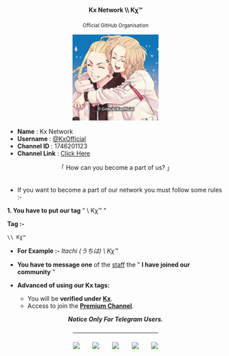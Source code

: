 <div align="center">

**Kx Network \\\ Kχ™**

<sub>Official GitHub Organisation</sub>



[<img src="https://github.com/KxOfficial/.GitHub/blob/main/Assets/Xoxo.jpg" width="200px" height="auto">](https://github.com/KxOfficial)

</div>

- **Name** : Kx Network
- **Username** : [@KxOfficial](https://telegram.me/KxOfficial)
- **Channel ID** : 1746201123
- **Channel Link** : [Click Here](https://telwgram.me/KxOfficial)

</div>
<div align="center">
「 How can you become a part of us? 」

</div>
ㅤ

- If you want to become a part of our network you must follow some rules :-

**1. You have to put our tag** " \\ Kχ™ "

**Tag :-** 

```
\\ Kχ™
```
- **For Example :-** *Itachi (うちは) \\ Kχ™*
ㅤ
- **You have to message one** of the [staff]() the " **I have joined our community** "

- **Advanced of using our Kx tags:**
  - You will be **verified under [Kx]()**.
  - Access to join the **[Premium Channel]()**.

<div align="center">

***Notice Only For Telegram Users.***


────────────────────

[<img src="https://img.icons8.com/ios-filled/500/909090/telegram-app.png" width="30px" height="auto">](https://telegram.me/KxOfficial)ㅤㅤ
[<img src="https://img.icons8.com/ios-filled/500/909090/instagram-new--v1.png" width="32" height="auto">](https://instagram.com/kxofficially_)ㅤㅤ
[<img src="https://img.icons8.com/ios-filled/500/909090/youtube.png" width="30" height="auto">](https://youtube.com/@KxOfficial_)ㅤㅤ
[<img src="https://img.icons8.com/ios-filled/500/909090/twitter.png" width="30" height="auto">](https://twitter.com/kxofficially)ㅤㅤ
[<img src="https://img.icons8.com/ios-filled/500/909090/facebook-new.png" width="30" height="auto">](https://www.facebook.com/KxOfficially)

<div>

